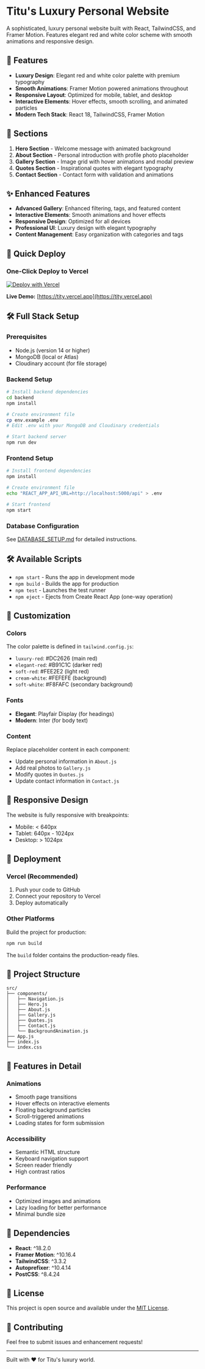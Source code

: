 # Titu's Luxury Personal Website

A sophisticated, luxury personal website built with React, TailwindCSS, and Framer Motion. Features elegant red and white color scheme with smooth animations and responsive design.

## 🎨 Features

- **Luxury Design**: Elegant red and white color palette with premium typography
- **Smooth Animations**: Framer Motion powered animations throughout
- **Responsive Layout**: Optimized for mobile, tablet, and desktop
- **Interactive Elements**: Hover effects, smooth scrolling, and animated particles
- **Modern Tech Stack**: React 18, TailwindCSS, Framer Motion

## 📑 Sections

1. **Hero Section** - Welcome message with animated background
2. **About Section** - Personal introduction with profile photo placeholder
3. **Gallery Section** - Image grid with hover animations and modal preview
4. **Quotes Section** - Inspirational quotes with elegant typography
5. **Contact Section** - Contact form with validation and animations

## ✨ Enhanced Features

- **Advanced Gallery**: Enhanced filtering, tags, and featured content
- **Interactive Elements**: Smooth animations and hover effects
- **Responsive Design**: Optimized for all devices
- **Professional UI**: Luxury design with elegant typography
- **Content Management**: Easy organization with categories and tags

## 🚀 Quick Deploy

### One-Click Deploy to Vercel
[![Deploy with Vercel](https://vercel.com/button)](https://vercel.com/new/clone?repository-url=https://github.com/mrAyubkhon/tity.git)

**Live Demo:** [https://tity.vercel.app](https://tity.vercel.app)

## 🛠️ Full Stack Setup

### Prerequisites
- Node.js (version 14 or higher)
- MongoDB (local or Atlas)
- Cloudinary account (for file storage)

### Backend Setup
```bash
# Install backend dependencies
cd backend
npm install

# Create environment file
cp env.example .env
# Edit .env with your MongoDB and Cloudinary credentials

# Start backend server
npm run dev
```

### Frontend Setup
```bash
# Install frontend dependencies
npm install

# Create environment file
echo "REACT_APP_API_URL=http://localhost:5000/api" > .env

# Start frontend
npm start
```

### Database Configuration
See [DATABASE_SETUP.md](./DATABASE_SETUP.md) for detailed instructions.

## 🛠️ Available Scripts

- `npm start` - Runs the app in development mode
- `npm build` - Builds the app for production
- `npm test` - Launches the test runner
- `npm eject` - Ejects from Create React App (one-way operation)

## 🎨 Customization

### Colors
The color palette is defined in `tailwind.config.js`:
- `luxury-red`: #DC2626 (main red)
- `elegant-red`: #B91C1C (darker red)
- `soft-red`: #FEE2E2 (light red)
- `cream-white`: #FEFEFE (background)
- `soft-white`: #F8FAFC (secondary background)

### Fonts
- **Elegant**: Playfair Display (for headings)
- **Modern**: Inter (for body text)

### Content
Replace placeholder content in each component:
- Update personal information in `About.js`
- Add real photos to `Gallery.js`
- Modify quotes in `Quotes.js`
- Update contact information in `Contact.js`

## 📱 Responsive Design

The website is fully responsive with breakpoints:
- Mobile: < 640px
- Tablet: 640px - 1024px
- Desktop: > 1024px

## 🚀 Deployment

### Vercel (Recommended)

1. Push your code to GitHub
2. Connect your repository to Vercel
3. Deploy automatically

### Other Platforms

Build the project for production:
```bash
npm run build
```

The `build` folder contains the production-ready files.

## 📁 Project Structure

```
src/
├── components/
│   ├── Navigation.js
│   ├── Hero.js
│   ├── About.js
│   ├── Gallery.js
│   ├── Quotes.js
│   ├── Contact.js
│   └── BackgroundAnimation.js
├── App.js
├── index.js
└── index.css
```

## 🎯 Features in Detail

### Animations
- Smooth page transitions
- Hover effects on interactive elements
- Floating background particles
- Scroll-triggered animations
- Loading states for form submission

### Accessibility
- Semantic HTML structure
- Keyboard navigation support
- Screen reader friendly
- High contrast ratios

### Performance
- Optimized images and animations
- Lazy loading for better performance
- Minimal bundle size

## 🔧 Dependencies

- **React**: ^18.2.0
- **Framer Motion**: ^10.16.4
- **TailwindCSS**: ^3.3.2
- **Autoprefixer**: ^10.4.14
- **PostCSS**: ^8.4.24

## 📄 License

This project is open source and available under the [MIT License](LICENSE).

## 🤝 Contributing

Feel free to submit issues and enhancement requests!

---

Built with ❤️ for Titu's luxury world.
